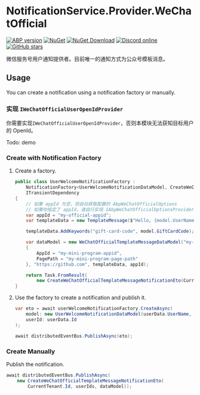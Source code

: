 # NotificationService.Provider.WeChatOfficial

[![ABP version](https://img.shields.io/badge/dynamic/xml?style=flat-square&color=yellow&label=abp&query=%2F%2FProject%2FPropertyGroup%2FAbpVersion&url=https%3A%2F%2Fraw.githubusercontent.com%2FEasyAbp%2FNotificationService%2Fmaster%2FDirectory.Build.props)](https://abp.io)
[![NuGet](https://img.shields.io/nuget/v/EasyAbp.NotificationService.Domain.Shared.svg?style=flat-square)](https://www.nuget.org/packages/EasyAbp.NotificationService.Domain.Shared)
[![NuGet Download](https://img.shields.io/nuget/dt/EasyAbp.NotificationService.Domain.Shared.svg?style=flat-square)](https://www.nuget.org/packages/EasyAbp.NotificationService.Domain.Shared)
[![Discord online](https://badgen.net/discord/online-members/xyg8TrRa27?label=Discord)](https://discord.gg/xyg8TrRa27)
[![GitHub stars](https://img.shields.io/github/stars/EasyAbp/NotificationService?style=social)](https://www.github.com/EasyAbp/NotificationService)

微信服务号用户通知提供者。目前唯一的通知方式为公众号模板消息。

## Usage

You can create a notification using a notification factory or manually.

### 实现 `IWeChatOfficialUserOpenIdProvider`

你需要实现`IWeChatOfficialUserOpenIdProvider`，否则本模块无法获知目标用户的 OpenId。

Todo: demo

### Create with Notification Factory

1. Create a factory.
    ```csharp
    public class UserWelcomeNotificationFactory :
        NotificationFactory<UserWelcomeNotificationDataModel, CreateWeChatOfficialTemplateMessageNotificationEto>,
        ITransientDependency
    {
        // 如果 appId 为空，则自动获取配置的 AbpWeChatOfficialOptions
        // 如果你指定了 appId，请自行实现 IAbpWeChatOfficialOptionsProvider
        var appId = "my-official-appid";
        var templateData = new TemplateMessage($"Hello, {model.UserName}", "Thank you");

        templateData.AddKeywords("gift-card-code", model.GiftCardCode);

        var dataModel = new WeChatOfficialTemplateMessageDataModel("my-template-id", new MiniProgramRequest
        {
            AppId = "my-mini-program-appid",
            PagePath = "my-mini-program-page-path"
        }, "https://github.com", templateData, appId);

        return Task.FromResult(
            new CreateWeChatOfficialTemplateMessageNotificationEto(CurrentTenant.Id, userIds, dataModel));
    }
    ```

2. Use the factory to create a notification and publish it.
    ```csharp
    var eto = await userWelcomeNotificationFactory.CreateAsync(
        model: new UserWelcomeNotificationDataModel(userData.UserName, giftCardCode),
        userId: userData.Id
    );
    
    await distributedEventBus.PublishAsync(eto);
    ```

### Create Manually

Publish the notification.

```csharp
await distributedEventBus.PublishAsync(
    new CreateWeChatOfficialTemplateMessageNotificationEto(
        CurrentTenant.Id, userIds, dataModel));
```
